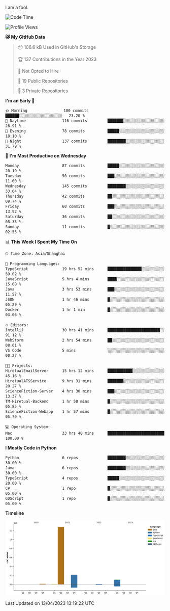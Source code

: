 I am a fool.

<!--START_SECTION:waka-->
![Code Time](http://img.shields.io/badge/Code%20Time-303%20hrs-blue)

![Profile Views](http://img.shields.io/badge/Profile%20Views-7-blue)

**🐱 My GitHub Data** 

> 📦 106.6 kB Used in GitHub's Storage 
 > 
> 🏆 137 Contributions in the Year 2023
 > 
> 🚫 Not Opted to Hire
 > 
> 📜 19 Public Repositories 
 > 
> 🔑 3 Private Repositories 
 > 
**I'm an Early 🐤** 

```text
🌞 Morning                100 commits         ██████░░░░░░░░░░░░░░░░░░░   23.20 % 
🌆 Daytime                116 commits         ███████░░░░░░░░░░░░░░░░░░   26.91 % 
🌃 Evening                78 commits          █████░░░░░░░░░░░░░░░░░░░░   18.10 % 
🌙 Night                  137 commits         ████████░░░░░░░░░░░░░░░░░   31.79 % 
```
📅 **I'm Most Productive on Wednesday** 

```text
Monday                   87 commits          █████░░░░░░░░░░░░░░░░░░░░   20.19 % 
Tuesday                  50 commits          ███░░░░░░░░░░░░░░░░░░░░░░   11.60 % 
Wednesday                145 commits         ████████░░░░░░░░░░░░░░░░░   33.64 % 
Thursday                 42 commits          ██░░░░░░░░░░░░░░░░░░░░░░░   09.74 % 
Friday                   60 commits          ███░░░░░░░░░░░░░░░░░░░░░░   13.92 % 
Saturday                 36 commits          ██░░░░░░░░░░░░░░░░░░░░░░░   08.35 % 
Sunday                   11 commits          █░░░░░░░░░░░░░░░░░░░░░░░░   02.55 % 
```


📊 **This Week I Spent My Time On** 

```text
🕑︎ Time Zone: Asia/Shanghai

💬 Programming Languages: 
TypeScript               19 hrs 52 mins      ███████████████░░░░░░░░░░   59.02 % 
JavaScript               5 hrs 4 mins        ████░░░░░░░░░░░░░░░░░░░░░   15.08 % 
Java                     3 hrs 53 mins       ███░░░░░░░░░░░░░░░░░░░░░░   11.57 % 
JSON                     1 hr 46 mins        █░░░░░░░░░░░░░░░░░░░░░░░░   05.29 % 
Docker                   1 hr 1 min          █░░░░░░░░░░░░░░░░░░░░░░░░   03.06 % 

🔥 Editors: 
IntelliJ                 30 hrs 41 mins      ███████████████████████░░   91.12 % 
WebStorm                 2 hrs 54 mins       ██░░░░░░░░░░░░░░░░░░░░░░░   08.61 % 
VS Code                  5 mins              ░░░░░░░░░░░░░░░░░░░░░░░░░   00.27 % 

🐱‍💻 Projects: 
HiretualEmailServer      15 hrs 12 mins      ███████████░░░░░░░░░░░░░░   45.16 % 
HiretualATSService       9 hrs 31 mins       ███████░░░░░░░░░░░░░░░░░░   28.27 % 
ScienceFiction-Server    4 hrs 30 mins       ███░░░░░░░░░░░░░░░░░░░░░░   13.37 % 
TM-Hiretual-Backend      1 hr 58 mins        █░░░░░░░░░░░░░░░░░░░░░░░░   05.85 % 
ScienceFiction-Webapp    1 hr 57 mins        █░░░░░░░░░░░░░░░░░░░░░░░░   05.79 % 

💻 Operating System: 
Mac                      33 hrs 40 mins      █████████████████████████   100.00 % 
```

**I Mostly Code in Python** 

```text
Python                   6 repos             ████████░░░░░░░░░░░░░░░░░   30.00 % 
Java                     6 repos             ████████░░░░░░░░░░░░░░░░░   30.00 % 
TypeScript               4 repos             █████░░░░░░░░░░░░░░░░░░░░   20.00 % 
C#                       1 repo              █░░░░░░░░░░░░░░░░░░░░░░░░   05.00 % 
GDScript                 1 repo              █░░░░░░░░░░░░░░░░░░░░░░░░   05.00 % 
```



**Timeline**

![Lines of Code chart](https://raw.githubusercontent.com/VeejaLiu/VeejaLiu/master/assets/bar_graph.png)


 Last Updated on 13/04/2023 13:19:22 UTC
<!--END_SECTION:waka-->
